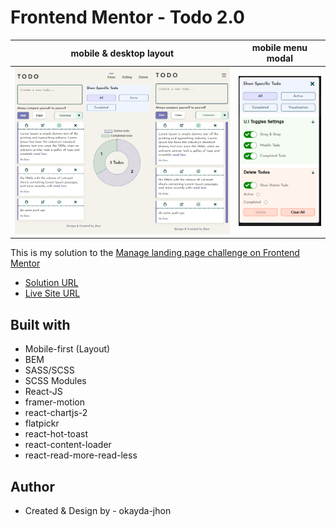 # Frontend Mentor - Todo 2.0

| mobile & desktop layout                  | mobile menu modal                  |
| ---------------------------------------- | ---------------------------------- |
| ![mobile & desktop layout](./image1.jpg) | ![mobile menu modal](./image2.png) |

This is my solution to the [Manage landing page challenge on Frontend Mentor](https://www.frontendmentor.io/challenges/todo-app-Su1_KokOW/hub/todo-app-1LV3kQB5Gf)

- [Solution URL](https://www.frontendmentor.io/challenges/todo-app-Su1_KokOW/hub/todo-app-1LV3kQB5Gf)
- [Live Site URL](https://jhon-okayda-todo-app.netlify.app/)

## Built with

- Mobile-first (Layout)
- BEM
- SASS/SCSS
- SCSS Modules
- React-JS
- framer-motion
- react-chartjs-2
- flatpickr
- react-hot-toast
- react-content-loader
- react-read-more-read-less

## Author

- Created & Design by - okayda-jhon
